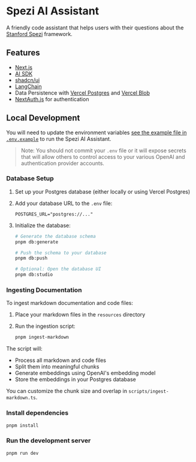# Spezi AI Assistant

A friendly code assistant that helps users with their questions about the <a href="https://spezi.stanford.edu/">Stanford Spezi</a> framework.

## Features

- [Next.js](https://nextjs.org)
- [AI SDK](https://sdk.vercel.ai/docs)
- [shadcn/ui](https://ui.shadcn.com)
- [LangChain](https://www.langchain.com/)
- Data Persistence with [Vercel Postgres](https://vercel.com/storage/postgres) and [Vercel Blob](https://vercel.com/storage/blob)
- [NextAuth.js](https://github.com/nextauthjs/next-auth) for authentication

## Local Development

You will need to update the environment variables [see the example file in `.env.example`](.env.example) to run the Spezi AI Assistant.

> Note: You should not commit your `.env` file or it will expose secrets that will allow others to control access to your various OpenAI and authentication provider accounts.

### Database Setup

1. Set up your Postgres database (either locally or using Vercel Postgres)

2. Add your database URL to the `.env` file:

   ```
   POSTGRES_URL="postgres://..."
   ```

3. Initialize the database:

   ```bash
   # Generate the database schema
   pnpm db:generate

   # Push the schema to your database
   pnpm db:push

   # Optional: Open the database UI
   pnpm db:studio
   ```

### Ingesting Documentation

To ingest markdown documentation and code files:

1. Place your markdown files in the `resources` directory

2. Run the ingestion script:

   ```bash
   pnpm ingest-markdown
   ```

The script will:
- Process all markdown and code files
- Split them into meaningful chunks
- Generate embeddings using OpenAI's embedding model
- Store the embeddings in your Postgres database

You can customize the chunk size and overlap in `scripts/ingest-markdown.ts`.

### Install dependencies

```bash
pnpm install
```

### Run the development server

```bash
pnpm run dev
```